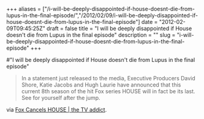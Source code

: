 +++
aliases = ["/i-will-be-deeply-disappointed-if-house-doesnt-die-from-lupus-in-the-final-episode/","/2012/02/09/i-will-be-deeply-disappointed-if-house-doesnt-die-from-lupus-in-the-final-episode"]
date = "2012-02-09T09:45:25Z"
draft = false
title = "I will be deeply disappointed if House doesn't die from Lupus in the final episode"
description = ""
slug = "i-will-be-deeply-disappointed-if-house-doesnt-die-from-lupus-in-the-final-episode"
+++

#"I will be deeply disappointed if House doesn't die from Lupus in the final episode"

<blockquote>In a statement just released to the media, Executive Producers David Shore, Katie Jacobs and Hugh Laurie have announced that this current 8th season of the hit Fox series HOUSE will in fact be its last. See for yourself after the jump.</blockquote>
via <a href="http://www.thetvaddict.com/2012/02/08/an-open-letter-from-house-executive-producers-david-shore-katie-jacobs-and-hugh-laurie/">Fox Cancels HOUSE | the TV addict</a>.
<p style="text-align: center;"><a href="http://www.thetvaddict.com/2012/02/08/an-open-letter-from-house-executive-producers-david-shore-katie-jacobs-and-hugh-laurie/"><img src='https://s3-eu-west-1.amazonaws.com/conoroneill.net/wp-content/uploads/2012/02/house.jpg' alt='' /></a></p>